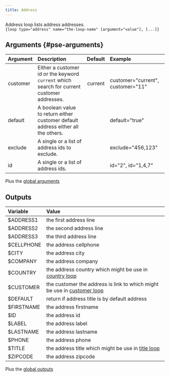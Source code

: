 ```yaml
---
title: Address
---
```


Address loop lists address addresses.     
`{loop type="address" name="the-loop-name" [argument="value"], [...]}`

## Arguments {#pse-arguments}

| Argument      | Description                                                                                | Default         | Example                           |
| ------------- |:-------------------------------------------------------------------------------------------| :-------------: | :-------------------------------- |
| customer      | Either a customer id or the keyword `current` which search for current customer addresses. |  current        | customer="current", customer="11" |
| default       | A boolean value to return either customer default address either all the others.           |                 | default="true"                    |
| exclude       | A single or a list of address ids to exclude.                                              |                 | exclude="456,123"                 |
| id            | A single or a list of address ids.                                                         |                 |  id="2", id="1,4,7"               |

Plus the [global arguments](./global_arguments)

## Outputs

| Variable                                                              | Value                                                                                 |
| :-------------------------------------------------------------------  | :------------------------------------------------------------------------------------ |
| $ADDRESS1	                                                            | the first address line                                                                |
| $ADDRESS2	                                                            | the second address line                                                               |
| $ADDRESS3	                                                            | the third address line                                                                |   
| $CELLPHONE	                                                        | the address cellphone                                                                 |
| $CITY	                                                                | the address city                                                                      |
| $COMPANY	                                                            | the address company                                                                   |
| $COUNTRY	                                                            | the address country which might be use in [country loop](./Country)                   |
| $CUSTOMER	                                                            | the customer the address is link to which might be use in [customer loop](./Customer) |
| $DEFAULT	                                                            | return if address title is by default address                                         |
| $FIRSTNAME	                                                        | the address firstname                                                                 |
| $ID	                                                                | the address id                                                                        |
| $LABEL	                                                            | the address label                                                                     |
| $LASTNAME	                                                            | the address lastname                                                                  |
| $PHONE	                                                            | the address phone                                                                     |
| $TITLE	                                                            | the address title which might be use in [title loop](./Title)                         |
| $ZIPCODE                                                              | the address zipcode                                                                   |


Plus the [global outputs](./global_arguments)